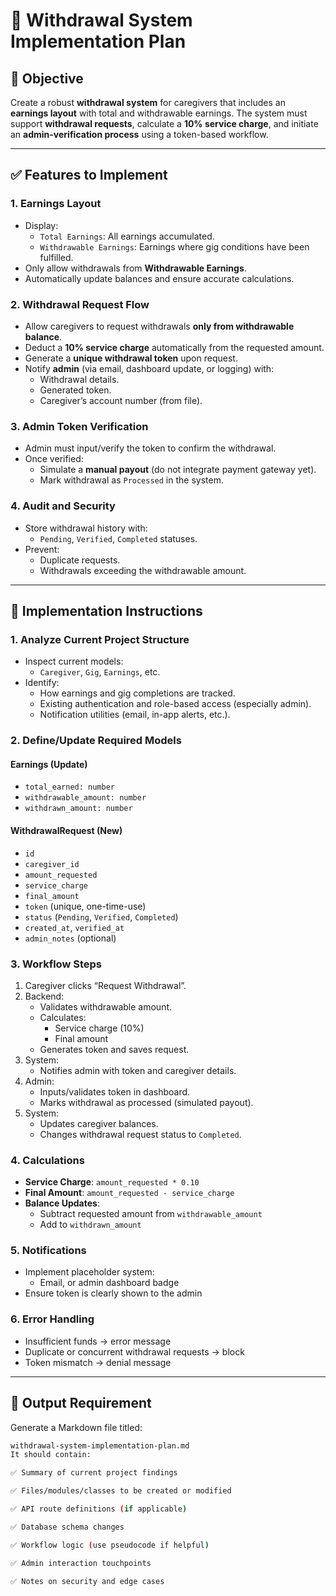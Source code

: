 # 🏦 Withdrawal System Implementation Plan

## 📌 Objective

Create a robust **withdrawal system** for caregivers that includes an **earnings layout** with total and withdrawable earnings. The system must support **withdrawal requests**, calculate a **10% service charge**, and initiate an **admin-verification process** using a token-based workflow.

---

## ✅ Features to Implement

### 1. Earnings Layout

- Display:
  - `Total Earnings`: All earnings accumulated.
  - `Withdrawable Earnings`: Earnings where gig conditions have been fulfilled.
- Only allow withdrawals from **Withdrawable Earnings**.
- Automatically update balances and ensure accurate calculations.

### 2. Withdrawal Request Flow

- Allow caregivers to request withdrawals **only from withdrawable balance**.
- Deduct a **10% service charge** automatically from the requested amount.
- Generate a **unique withdrawal token** upon request.
- Notify **admin** (via email, dashboard update, or logging) with:
  - Withdrawal details.
  - Generated token.
  - Caregiver’s account number (from file).

### 3. Admin Token Verification

- Admin must input/verify the token to confirm the withdrawal.
- Once verified:
  - Simulate a **manual payout** (do not integrate payment gateway yet).
  - Mark withdrawal as `Processed` in the system.

### 4. Audit and Security

- Store withdrawal history with:
  - `Pending`, `Verified`, `Completed` statuses.
- Prevent:
  - Duplicate requests.
  - Withdrawals exceeding the withdrawable amount.

---

## 📁 Implementation Instructions

### 1. Analyze Current Project Structure

- Inspect current models:
  - `Caregiver`, `Gig`, `Earnings`, etc.
- Identify:
  - How earnings and gig completions are tracked.
  - Existing authentication and role-based access (especially admin).
  - Notification utilities (email, in-app alerts, etc.).

### 2. Define/Update Required Models

#### Earnings (Update)
- `total_earned: number`
- `withdrawable_amount: number`
- `withdrawn_amount: number`

#### WithdrawalRequest (New)
- `id`
- `caregiver_id`
- `amount_requested`
- `service_charge`
- `final_amount`
- `token` (unique, one-time-use)
- `status` (`Pending`, `Verified`, `Completed`)
- `created_at`, `verified_at`
- `admin_notes` (optional)

### 3. Workflow Steps

1. Caregiver clicks “Request Withdrawal”.
2. Backend:
   - Validates withdrawable amount.
   - Calculates:
     - Service charge (10%)
     - Final amount
   - Generates token and saves request.
3. System:
   - Notifies admin with token and caregiver details.
4. Admin:
   - Inputs/validates token in dashboard.
   - Marks withdrawal as processed (simulated payout).
5. System:
   - Updates caregiver balances.
   - Changes withdrawal request status to `Completed`.

### 4. Calculations

- **Service Charge**: `amount_requested * 0.10`
- **Final Amount**: `amount_requested - service_charge`
- **Balance Updates**:
  - Subtract requested amount from `withdrawable_amount`
  - Add to `withdrawn_amount`

### 5. Notifications

- Implement placeholder system:
  - Email, or admin dashboard badge
- Ensure token is clearly shown to the admin

### 6. Error Handling

- Insufficient funds → error message
- Duplicate or concurrent withdrawal requests → block
- Token mismatch → denial message

---

## 📄 Output Requirement

Generate a Markdown file titled:

```bash
withdrawal-system-implementation-plan.md
It should contain:

✅ Summary of current project findings

✅ Files/modules/classes to be created or modified

✅ API route definitions (if applicable)

✅ Database schema changes 

✅ Workflow logic (use pseudocode if helpful)

✅ Admin interaction touchpoints

✅ Notes on security and edge cases